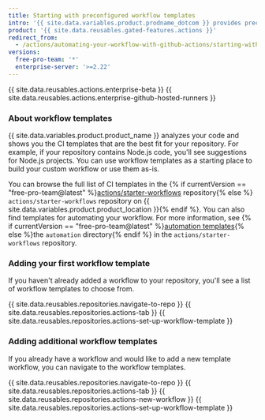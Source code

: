 ```yaml
---
title: Starting with preconfigured workflow templates
intro: '{{ site.data.variables.product.prodname_dotcom }} provides preconfigured workflow templates to automate your workflow or create a CI workflow for specific languages and frameworks.'
product: '{{ site.data.reusables.gated-features.actions }}'
redirect_from:
  - /actions/automating-your-workflow-with-github-actions/starting-with-preconfigured-workflow-templates
versions:
  free-pro-team: '*'
  enterprise-server: '>=2.22'
---
```


{{ site.data.reusables.actions.enterprise-beta }}
{{ site.data.reusables.actions.enterprise-github-hosted-runners }}

### About workflow templates

{{ site.data.variables.product.product_name }} analyzes your code and shows you the CI templates that are the best fit for your repository. For example, if your repository contains Node.js code, you'll see suggestions for Node.js projects. You can use workflow templates as a starting place to build your custom workflow or use them as-is.

You can browse the full list of CI templates in the {% if currentVersion == "free-pro-team@latest" %}[actions/starter-workflows](https://github.com/actions/starter-workflows/tree/master/ci) repository{% else %} `actions/starter-workflows` repository on {{ site.data.variables.product.product_location }}{% endif %}. You can also find templates for automating your workflow. For more information, see {% if currentVersion == "free-pro-team@latest" %}[automation templates](https://github.com/actions/starter-workflows/tree/master/automation){% else %}the `automation` directory{% endif %} in the `actions/starter-workflows` repository.

### Adding your first workflow template

If you haven't already added a workflow to your repository, you'll see a list of workflow templates to choose from.

{{ site.data.reusables.repositories.navigate-to-repo }}
{{ site.data.reusables.repositories.actions-tab }}
{{ site.data.reusables.repositories.actions-set-up-workflow-template }}

### Adding additional workflow templates

If you already have a workflow and would like to add a new template workflow, you can navigate to the workflow templates.

{{ site.data.reusables.repositories.navigate-to-repo }}
{{ site.data.reusables.repositories.actions-tab }}
{{ site.data.reusables.repositories.actions-new-workflow }}
{{ site.data.reusables.repositories.actions-set-up-workflow-template }}
